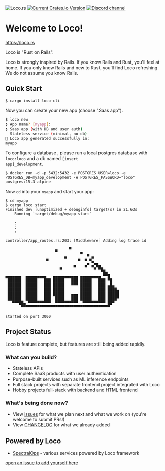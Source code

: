 
![Loco.rs](https://github.com/loco-rs/loco/assets/83390/992d215a-3cd3-42ee-a1c7-de9fd25a5bac)
[![Current Crates.io Version](https://img.shields.io/crates/v/loco-rs.svg)](https://crates.io/crates/loco-rs)
[![Discord channel](https://img.shields.io/badge/discord-Join-us)](https://discord.gg/fTvyBzwKS8)

# Welcome to Loco!

<a href="https://loco.rs">https://loco.rs</a>


Loco is "Rust on Rails".

Loco is strongly inspired by Rails. If you know Rails and Rust, you'll feel at home. If you only know Rails and new to Rust, you'll find Loco refreshing. We do not assume you know Rails.


## Quick Start

```sh
$ cargo install loco-cli
```

Now you can create your new app (choose "Saas app").

```sh
$ loco new
❯ App name? [myapp]:
❯ Saas app (with DB and user auth)
  Stateless service (minimal, no db)
🚂 Loco app generated successfully in:
myapp
```

To configure a database , please run a local postgres database with <code>loco:loco</code> and a db named <code>[insert app]_development</code>.

```
$ docker run -d -p 5432:5432 -e POSTGRES_USER=loco -e POSTGRES_DB=myapp_development -e POSTGRES_PASSWORD="loco" postgres:15.3-alpine
```


Now `cd` into your `myapp` and start your app:

```
$ cd myapp
$ cargo loco start
Finished dev [unoptimized + debuginfo] target(s) in 21.63s
    Running `target/debug/myapp start`

    :
    :
    :

controller/app_routes.rs:203: [Middleware] Adding log trace id

                      ▄     ▀
                                 ▀  ▄
                  ▄       ▀     ▄  ▄ ▄▀
                                    ▄ ▀▄▄
                        ▄     ▀    ▀  ▀▄▀█▄
                                          ▀█▄
▄▄▄▄▄▄▄  ▄▄▄▄▄▄▄▄▄   ▄▄▄▄▄▄▄▄▄▄▄ ▄▄▄▄▄▄▄▄▄ ▀▀█
 ██████  █████   ███ █████   ███ █████   ███ ▀█
 ██████  █████   ███ █████   ▀▀▀ █████   ███ ▄█▄
 ██████  █████   ███ █████       █████   ███ ████▄
 ██████  █████   ███ █████   ▄▄▄ █████   ███ █████
 ██████  █████   ███  ████   ███ █████   ███ ████▀
   ▀▀▀██▄ ▀▀▀▀▀▀▀▀▀▀  ▀▀▀▀▀▀▀▀▀▀  ▀▀▀▀▀▀▀▀▀▀ ██▀
       ▀▀▀▀▀▀▀▀▀▀▀▀▀▀▀▀▀▀▀▀▀▀▀▀▀▀▀▀▀▀▀▀▀▀▀▀▀▀▀

started on port 3000
```

## Project Status

Loco is feature complete, but features are still being added rapidly.

### What can you build?

- Stateless APIs
- Complete SaaS products with user authentication
- Purpose-built services such as ML inference endpoints
- Full stack projects with separate frontend project integrated with Loco
- Hobby projects full-stack with backend and HTML frontend

### What's being done now?

- View [issues](https://github.com/loco-rs/loco/issues) for what we plan next and what we work on (you're welcome to submit PRs!)
- View [CHANGELOG](https://github.com/loco-rs/loco/blob/master/CHANGELOG.md) for what we already added

## Powered by Loco

* [SpectralOps](https://spectralops.io) - various services powered by Loco framework

[open an issue to add yourself here](https://github.com/loco-rs/loco/issues)

